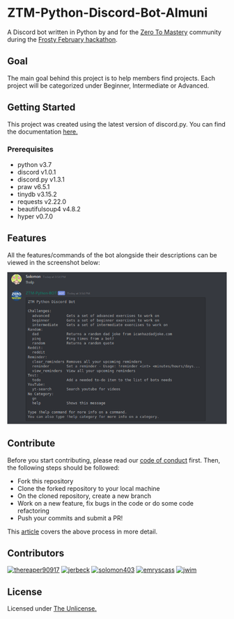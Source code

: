# ZTM-Python-Discord-Bot-Almuni

A Discord bot written in Python by and for the [Zero To Mastery](https://zerotomastery.io/) community during the [Frosty February hackathon](https://github.com/zero-to-mastery/frosty-february-hackathon).

## Goal

The main goal behind this project is to help members find projects. Each project will be categorized under Beginner, Intermediate or Advanced.

## Getting Started

This project was created using the latest version of discord.py. You can find the documentation [here.](https://discordpy.readthedocs.io/en/latest/)

### Prerequisites
* python v3.7
* discord v1.0.1
* discord.py v1.3.1
* praw v6.5.1
* tinydb v3.15.2
* requests v2.22.0
* beautifulsoup4 v4.8.2
* hyper v0.7.0

## Features

All the features/commands of the bot alongside their descriptions can be viewed in the screenshot below:

<img src="bot-commands.png" alt="image showing bot commands">

## Contribute

Before you start contributing, please read our [code of conduct](https://github.com/thereaper90917/ZTM-Python-Discord-Bot-Almuni/blob/master/CODE_OF_CONDUCT.md) first. Then, the following steps should be followed:

* Fork this repository
* Clone the forked repository to your local machine
* On the cloned repository, create a new branch
* Work on a new feature, fix bugs in the code or do some code refactoring
* Push your commits and submit a PR!

This [article](https://akrabat.com/the-beginners-guide-to-contributing-to-a-github-project/) covers the above process in more detail.

## Contributors

[![thereaper90917](https://avatars3.githubusercontent.com/u/42868546?s=170&v=4)](https://github.com/thereaper90917)
[![jerbeck](https://avatars1.githubusercontent.com/u/432648?s=170&v=4)](https://github.com/jerbeck)
[![solomon403](https://avatars0.githubusercontent.com/u/55158465?s=170&v=4)](https://github.com/Solomon403)
[![emryscass](https://avatars2.githubusercontent.com/u/54422867?s=170&v=4)](https://github.com/emryscass)
[<img src="https://avatars1.githubusercontent.com/u/24484139?s=60&v=4" height="170" alt="jwim">](https://github.com/jwim)

## License

Licensed under [The Unlicense.](https://github.com/thereaper90917/ZTM-Python-Discord-Bot-Almuni/blob/master/LICENSE)
